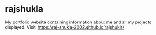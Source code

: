 # rajshukla


My portfolio website containing information about me and all my projects displayed. Visit: https://raj-shukla-2002.github.io/rajshukla/
